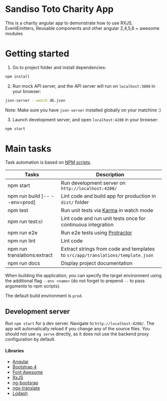 # Sandiso Toto Charity App

This is a charity angular app to demonstrate how to use RXJS, EventEmitters, Reusable components and other angular 2,4,5,6 + awesome modules

# Getting started

1. Go to project folder and install dependencies:
 ```bash
 npm install
 ```

2. Run mock API server, and the API server will run on  `localhost:3000` in your browser:
 ```bash
 json-server --watch db.json
 ```
 Note: Make sure you have `json-server` installed globally on your matchine :)

3. Launch development server, and open `localhost:4200` in your browser:
 ```bash
 npm start
 ```

# Main tasks

Task automation is based on [NPM scripts](https://docs.npmjs.com/misc/scripts).

Tasks                         | Description
------------------------------|---------------------------------------------------------------------------------------
npm start                     | Run development server on `http://localhost:4200/`
npm run build [-- --env=prod] | Lint code and build app for production in `dist/` folder
npm test                      | Run unit tests via [Karma](https://karma-runner.github.io) in watch mode
npm run test:ci               | Lint code and run unit tests once for continuous integration
npm run e2e                   | Run e2e tests using [Protractor](http://www.protractortest.org)
npm run lint                  | Lint code
npm run translations:extract  | Extract strings from code and templates to `src/app/translations/template.json`
npm run docs                  | Display project documentation

When building the application, you can specify the target environment using the additional flag `--env <name>` (do not
forget to prepend `--` to pass arguments to npm scripts).

The default build environment is `prod`.

## Development server

Run `npm start` for a dev server. Navigate to `http://localhost:4200/`. The app will automatically reload if you change
any of the source files.
You should not use `ng serve` directly, as it does not use the backend proxy configuration by default.

#### Libraries

- [Angular](https://angular.io)
- [Bootstrap 4](https://getbootstrap.com)
- [Font Awesome](http://fontawesome.io)
- [RxJS](http://reactivex.io/rxjs)
- [ng-bootsrap](https://ng-bootstrap.github.io)
- [ngx-translate](https://github.com/ngx-translate/core)
- [Lodash](https://lodash.com)
